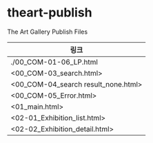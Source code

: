 # theart-publish
The Art Gallery Publish Files

|링크|
|---|
|./00_COM-01-06_LP.html|
|<00_COM-03_search.html>|
|<00_COM-04_search result_none.html>|
|<00_COM-05_Error.html>|
|<01_main.html>|
|<02-01_Exhibition_list.html>|
|<02-02_Exhibition_detail.html>|
